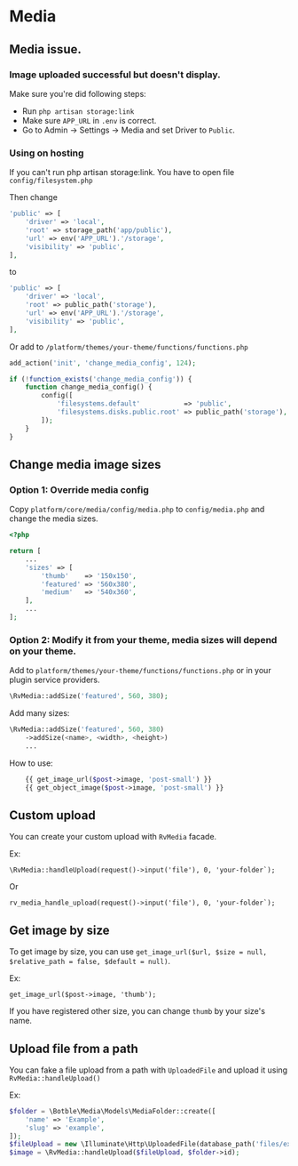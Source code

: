 # Media

## Media issue.

### Image uploaded successful but doesn't display.

Make sure you're did following steps:

- Run `php artisan storage:link`
- Make sure `APP_URL` in `.env` is correct.
- Go to Admin -> Settings -> Media and set Driver to `Public`.

### Using on hosting

If you can't run php artisan storage:link. You have to open file `config/filesystem.php`

Then change

```php
'public' => [
    'driver' => 'local',
    'root' => storage_path('app/public'),
    'url' => env('APP_URL').'/storage',
    'visibility' => 'public',
],
```

to

```php
'public' => [
    'driver' => 'local',
    'root' => public_path('storage'),
    'url' => env('APP_URL').'/storage',
    'visibility' => 'public',
],
```

Or add to `/platform/themes/your-theme/functions/functions.php`

```php
add_action('init', 'change_media_config', 124);

if (!function_exists('change_media_config')) {
    function change_media_config() {
        config([
            'filesystems.default'           => 'public',
            'filesystems.disks.public.root' => public_path('storage'),
        ]);
    }
}
```

## Change media image sizes

### Option 1: Override media config
Copy `platform/core/media/config/media.php` to `config/media.php` and change the media sizes.

```php
<?php

return [
    ...
    'sizes' => [
        'thumb'    => '150x150',
        'featured' => '560x380',
        'medium'   => '540x360',
    ],
    ...
];

```

### Option 2: Modify it from your theme, media sizes will depend on your theme.
Add to `platform/themes/your-theme/functions/functions.php` or in your plugin service providers.

```php
\RvMedia::addSize('featured', 560, 380);
```

Add many sizes:
```php
\RvMedia::addSize('featured', 560, 380)
    ->addSize(<name>, <width>, <height>)
    ...
```

How to use:

```php
    {{ get_image_url($post->image, 'post-small') }}
    {{ get_object_image($post->image, 'post-small') }}
```

## Custom upload

You can create your custom upload with `RvMedia` facade.

Ex:

```
\RvMedia::handleUpload(request()->input('file'), 0, 'your-folder`);
```

Or

```
rv_media_handle_upload(request()->input('file'), 0, 'your-folder`);
```

## Get image by size

To get image by size, you can use `get_image_url($url, $size = null, $relative_path = false, $default = null)`.

Ex:

```
get_image_url($post->image, 'thumb');
```

If you have registered other size, you can change `thumb` by your size's name.

## Upload file from a path

You can fake a file upload from a path with `UploadedFile` and upload it using `RvMedia::handleUpload()`

Ex:
```php
$folder = \Botble\Media\Models\MediaFolder::create([
    'name' => 'Example',
    'slug' => 'example',
]);
$fileUpload = new \Illuminate\Http\UploadedFile(database_path('files/example.png'), 'example.png', 'image/png', null, true);
$image = \RvMedia::handleUpload($fileUpload, $folder->id);
```